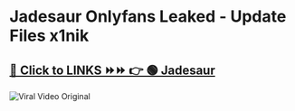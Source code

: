 
 # Jadesaur Onlyfans Leaked - Update Files x1nik

## <h2><a href="https://clipsfans.com/Jadesaur&ref=git">🔗 Click to LINKS ⏩⏩ 👉 🟢 Jadesaur </a></h2>

<a href="https://clipsfans.com/Jadesaur&ref=git" rel="nofollow" data-target="animated-image.originalLink"><img src="https://i.ibb.co.com/xMMVF88/686577567.gif" alt="Viral Video Original" style="max-width: 100%; display: inline-block;" data-target="animated-image.originalImage"></a>

